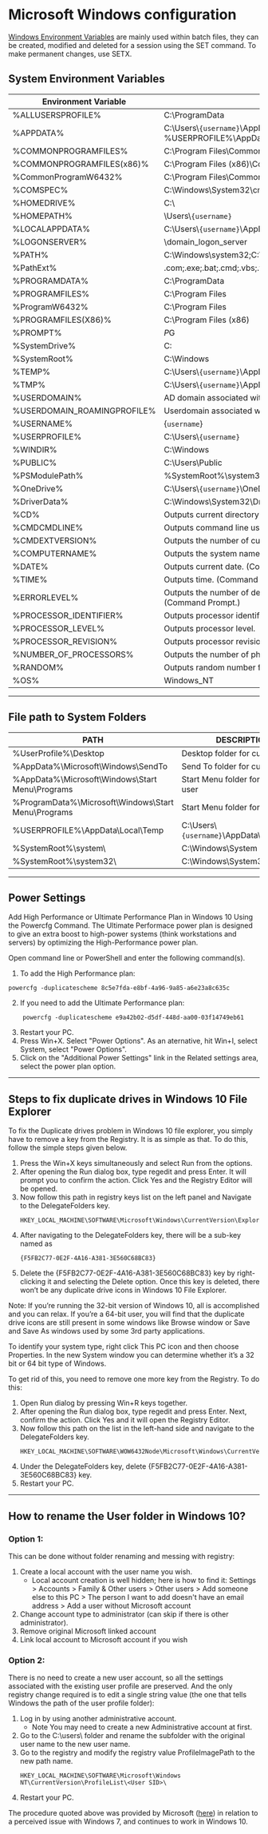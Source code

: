 # Microsoft Windows configuration

[Windows Environment Variables](https://ss64.com/nt/syntax-variables.html) are mainly used within batch files, they can be created, modified and deleted for a session using the SET command. To make permanent changes, use SETX.

## System Environment Variables

 | Environment Variable	| Description | 
 | ------------ | ----------- |
 | %ALLUSERSPROFILE%	| C:\ProgramData | 
 | %APPDATA%	 | C:\Users\\`{username}`\AppData\Roaming  %USERPROFILE%\AppData\Roaming | 
 | %COMMONPROGRAMFILES%	 | C:\Program Files\Common Files | 
 | %COMMONPROGRAMFILES(x86)%	 | C:\Program Files (x86)\Common Files | 
 | %CommonProgramW6432%	 | C:\Program Files\Common Files | 
 | %COMSPEC%	 | C:\Windows\System32\cmd.exe | 
 | %HOMEDRIVE%	 | C:\ | 
 | %HOMEPATH%	 | \Users\\`{username}` | 
 | %LOCALAPPDATA%	 | C:\Users\\`{username}`\AppData\Local | 
 | %LOGONSERVER%	 | \\domain_logon_server | 
 | %PATH%	 | C:\Windows\system32;C:\Windows;C:\Windows\System32\Wbem | 
 | %PathExt%	 | .com;.exe;.bat;.cmd;.vbs;.vbe;.js;.jse;.wsf;.wsh;.msc | 
 | %PROGRAMDATA%	 | C:\ProgramData | 
 | %PROGRAMFILES%	 | C:\Program Files | 
 | %ProgramW6432%	 | C:\Program Files | 
 | %PROGRAMFILES(X86)%	 | C:\Program Files (x86) | 
 | %PROMPT%	 | $P$G | 
 | %SystemDrive%	 | C: | 
 | %SystemRoot%	 | C:\Windows | 
 | %TEMP%	 | C:\Users\\`{username}`\AppData\Local\Temp | 
 | %TMP%	 | C:\Users\\`{username}`\AppData\Local\Temp | 
 | %USERDOMAIN%	 | AD domain associated with current user. | 
 | %USERDOMAIN_ROAMINGPROFILE%	 | Userdomain associated with roaming profile. | 
 | %USERNAME%	 | {`username`} | 
 | %USERPROFILE%	 | C:\Users\\`{username}` | 
 | %WINDIR%	 | C:\Windows | 
 | %PUBLIC%	 | C:\Users\Public | 
 | %PSModulePath%	 | %SystemRoot%\system32\WindowsPowerShell\v1.0\Modules\ | 
 | %OneDrive%	 | C:\Users\\`{username}`\OneDrive | 
 | %DriverData%	 | C:\Windows\System32\Drivers\DriverData | 
 | %CD%	 | Outputs current directory path. (Command Prompt.) | 
 | %CMDCMDLINE%	 | Outputs command line used to launch current Command  | Prompt session. (Command Prompt.)
 | %CMDEXTVERSION%	 | Outputs the number of current command processor  |extensions. (Command Prompt.) | 
 | %COMPUTERNAME%	 | Outputs the system name. | 
 | %DATE%	 | Outputs current date. (Command Prompt.) | 
 | %TIME%	 | Outputs time. (Command Prompt.) | 
 | %ERRORLEVEL%	 | Outputs the number of defining exit status of previous command. (Command Prompt.) | 
 | %PROCESSOR_IDENTIFIER%	 | Outputs processor identifier. | 
 | %PROCESSOR_LEVEL%	 | Outputs processor level. | 
 | %PROCESSOR_REVISION%	 | Outputs processor revision. | 
 | %NUMBER_OF_PROCESSORS%	 | Outputs the number of physical and virtual cores. | 
 | %RANDOM%	 | Outputs random number from 0 through 32767. | 
 | %OS%	 | Windows_NT | 

****

## File path to System Folders


 | PATH	| DESCRIPTION | 
 | ---- | ----------- |
 | %UserProfile%\Desktop | Desktop folder for current user |
 | %AppData%\Microsoft\Windows\SendTo | Send To folder for current user | 
 | %AppData%\Microsoft\Windows\Start Menu\Programs | Start Menu folder for current user | 
 | %ProgramData%\Microsoft\Windows\Start Menu\Programs | Start Menu folder for all users |
 | %USERPROFILE%\AppData\Local\Temp | C:\Users\\`{username}`\AppData\Local\Temp | 
 | %SystemRoot%\system\ | C:\Windows\System | 
 | %SystemRoot%\system32\ | C:\Windows\System32 | 

****

## Power Settings

Add High Performance or Ultimate Performance Plan in Windows 10 Using the Powercfg Command.  The Ultimate Performace power plan is designed to give an extra boost to high-power systems (think workstations and servers) by optimizing the High-Performance power plan.

Open command line or PowerShell and enter the following command(s).

1. To add the High Performance plan:
```
powercfg -duplicatescheme 8c5e7fda-e8bf-4a96-9a85-a6e23a8c635c
```
2. If you need to add the Ultimate Performance plan:
```
    powercfg -duplicatescheme e9a42b02-d5df-448d-aa00-03f14749eb61
```
3. Restart your PC.
4. Press Win+X. Select "Power Options".  As an aternative, hit Win+I, select System, select "Power Options".
5. Click on the "Additional Power Settings" link in the Related settings area, select the power plan option.

****

## Steps to fix duplicate drives in Windows 10 File Explorer

To fix the Duplicate drives problem in Windows 10 file explorer, you simply have to remove a key from the Registry. It is as simple as that. To do this, follow the simple steps given below.

1. Press the Win+X keys simultaneously and select Run from the options.
2. After opening the Run dialog box, type regedit and press Enter. It will prompt you to confirm the action. Click Yes and the Registry Editor will be opened.
3. Now follow this path in registry keys list on the left panel and Navigate to the DelegateFolders key.  
    ```
    HKEY_LOCAL_MACHINE\SOFTWARE\Microsoft\Windows\CurrentVersion\Explorer\Desktop\NameSpace\DelegateFolders
    ```
4. After navigating to the DelegateFolders key, there will be a sub-key named as 
    ```
    {F5FB2C77-0E2F-4A16-A381-3E560C68BC83}
    ```
5. Delete the {F5FB2C77-0E2F-4A16-A381-3E560C68BC83} key by right-clicking it and selecting the Delete option. Once this key is deleted, there won’t be any duplicate drive icons in Windows 10 File Explorer.

Note: If you’re running the 32-bit version of Windows 10, all is accomplished and you can relax. If you’re a 64-bit user, you will find that the duplicate drive icons are still present in some windows like Browse window or Save and Save As windows used by some 3rd party applications.

To identify your system type, right click This PC icon and then choose Properties. In the new System window you can determine whether it’s a 32 bit or 64 bit type of Windows.

To get rid of this, you need to remove one more key from the Registry. To do this:

1. Open Run dialog by pressing Win+R keys together.
2. After opening the Run dialog box, type regedit and press Enter. Next, confirm the action. Click Yes and it will open the Registry Editor.
3. Now follow this path on the list in the left-hand side and navigate to the DelegateFolders key. 
    ```
    HKEY_LOCAL_MACHINE\SOFTWARE\WOW6432Node\Microsoft\Windows\CurrentVersion\Explorer\Desktop\NameSpace\DelegateFolders
    ```
4. Under the DelegateFolders key, delete {F5FB2C77-0E2F-4A16-A381-3E560C68BC83} key.
5. Restart your PC.

****

## How to rename the User folder in Windows 10?

### Option 1:

This can be done without folder renaming and messing with registry:

1. Create a local account with the user name you wish.
    * Local account creation is well hidden; here is how to find it:
    Settings > Accounts > Family & Other users > Other users > Add someone else to this PC > The person I want to add doesn't have an email address > Add a user without Microsoft account
2. Change account type to administrator (can skip if there is other administrator).
3. Remove original Microsoft linked account
4. Link local account to Microsoft account if you wish

### Option 2:

There is no need to create a new user account, so all the settings associated with the existing user profile are preserved. And the only registry change required is to edit a single string value (the one that tells Windows the path of the user profile folder):

1. Log in by using another administrative account.
    * Note You may need to create a new Administrative account at first.
2. Go to the C:\users\ folder and rename the subfolder with the original user name to the new user name.
3. Go to the registry and modify the registry value ProfileImagePath to the new path name.
    ```
    HKEY_LOCAL_MACHINE\SOFTWARE\Microsoft\Windows NT\CurrentVersion\ProfileList\<User SID>\
    ```
4. Restart your PC.

The procedure quoted above was provided by Microsoft ([here](https://support.microsoft.com/en-gb/help/2454362/renaming-a-user-account-does-not-automatically-change-the-profile-path)) in relation to a perceived issue with Windows 7, and continues to work in Windows 10.
